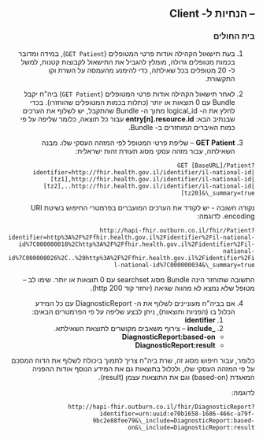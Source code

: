 <div id="intro" dir="rtl" markdown="1">

## – הנחיות ל- Client

### בית החולים

1. בעת תישאול הקהילה אודות פרטי המטופלים (`GET Patient`), במידה ומדובר בכמות מטופלים גדולה, מומלץ להגביל את התישאול לקבוצות קטנות, למשל ל- 20 מטופלים בכל שאילתה, כדי להימנע מהעמסה על השרת וקו התקשורת.

2. לאחר תישאול הקהילה אודות פרטי המטופלים (`GET Patient`) ביה"ח יקבל Bundle עם 0 תוצאות או יותר (כתלות בכמות המטופלים שהוחזרו).
   בכדי לחלץ את ה- logical\_id מתוך ה- Bundle שהתקבל, יש לשלוף את הערכים שבנתיב הבא:  **entry[n].resource.id** עבור כל תוצאה, כלומר שליפה על פי כמות האיברים המוחזרים ב- Bundle.

3. **GET Patient** – שליפת פרטי המטופל לפי המזהה העסקי שלו. מבנה השאילתה, עבור מזהה עסקי מסוג תעודת זהות ישראלית:

`GET [BaseURL]/Patient?identifier=http://fhir.health.gov.il/identifier/il-national-id|[tz1],http://fhir.health.gov.il/identifier/il-national-id|[tz2],..http://fhir.health.gov.il/identifier/il-national-id|[tz20]&\_summary=true`

נקודה חשובה - יש לקודד את הערכים המועברים בפרמטרי החיפוש בשיטת URI encoding. לדוגמה:

`http://hapi-fhir.outburn.co.il/fhir/Patient?identifier=http%3A%2F%2Ffhir.health.gov.il%2Fidentifier%2Fil-national-id%7C000000018%2Chttp%3A%2F%2Ffhir.health.gov.il%2Fidentifier%2Fil-national-id%7C000000026%2C..%20http%3A%2F%2Ffhir.health.gov.il%2Fidentifier%2Fil-national-id%7C000000034&\_summary=true`

התשובה שתוחזר הינה Bundle מסוג searchset עם 0 תוצאות או יותר. שימו לב – מטופל שלא נמצא לא מהווה שגיאה (יוחזר קוד http 200).

4. אם בביה"ח מעוניינים לשלוף את ה- DiagnosticReport עם כל המידע הכלול בו (הפניות ותוצאות), ניתן לבצע שליפה על פי הפרמטרים הבאים:
   1. **identifier** 
   2. **\_include**  – צירוף משאבים מקושרים לתוצאת השאילתא.
    - **DiagnosticReport:based-on**
    - **DiagnosticReport:result**

כלומר, עבור חיפוש מסוג זה, שרת ביה"ח צריך לתמוך ביכולת לשלוף את הדוח המסכם על פי המזהה העסקי שלו, ולכלול בתוצאות גם את המידע הנוסף אודות ההפניה המאגדת (based-on) וגם את התוצאות עצמן (result).

לדוגמה:

`http://hapi-fhir.outburn.co.il/fhir/DiagnosticReport?identifier=urn:uuid:e70b1658-1686-466c-a79f-9bc2e88fee79&\_include=DiagnosticReport:based-on&\_include=DiagnosticReport:result`



</div>